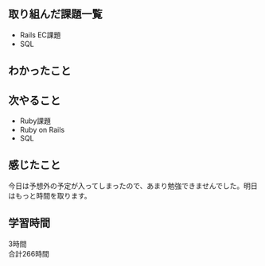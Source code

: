 ## 取り組んだ課題一覧
- Rails EC課題
- SQL

## わかったこと


## 次やること
- Ruby課題
- Ruby on Rails
- SQL

## 感じたこと
今日は予想外の予定が入ってしまったので、あまり勉強できませんでした。明日はもっと時間を取ります。

## 学習時間
3時間<br />
合計266時間